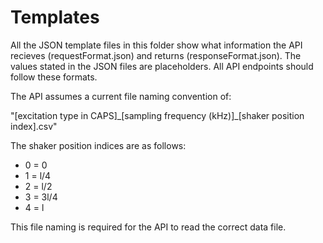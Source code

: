 # Templates
All the JSON template files in this folder show what information the API recieves (requestFormat.json) and returns (responseFormat.json). The values stated in the JSON files are placeholders. All API endpoints should follow these formats.

The API assumes a current file naming convention of:

"[excitation type in CAPS]\_[sampling frequency (kHz)]_[shaker position index].csv"

The shaker position indices are as follows:
* 0 = 0
* 1 = l/4
* 2 = l/2
* 3 = 3l/4
* 4 = l

This file naming is required for the API to read the correct data file.